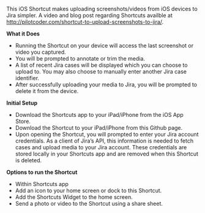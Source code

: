 This iOS Shortcut makes uploading screenshots/videos from iOS devices to Jira simpler. A video and blog post regarding Shortcuts availble at http://pilotcoder.com/shortcut-to-upload-screenshots-to-jira/.

**What it Does**

* Running the Shortcut on your device will access the last screenshot or video you captured. 
* You will be prompted to annotate or trim the media. 
* A list of recent Jira cases will be displayed which you can choose to upload to. You may also choose to manually enter another Jira case identifier.
* After successfully uploading your media to Jira, you will be prompted to delete it from the device.

**Initial Setup**

* Download the Shortcuts app to your iPad/iPhone from the iOS App Store.
* Download the Shortcut to your iPad/iPhone from this Github page.
* Upon opening the Shortcut, you will prompted to enter your Jira account credentials. As a client of Jira’s API, this information is needed to fetch cases and upload media to your Jira account. These credentials are stored locally in your Shortcuts app and are removed when this Shortcut is deleted.

**Options to run the Shortcut**

* Within Shortcuts app
* Add an icon to your home screen or dock to this Shortcut.
* Add the Shortcuts Widget to the home screen.
* Send a photo or video to the Shortcut using a share sheet.
